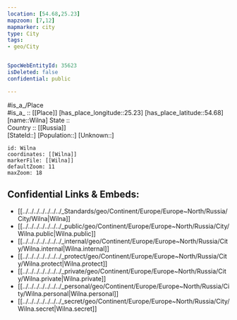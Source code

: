 ```yaml
---
location: [54.68,25.23] 
mapzoom: [7,12] 
mapmarker: city 
type: City
tags:
- geo/City


SpocWebEntityId: 35623
isDeleted: false
confidential: public

---
```

#is_a_/Place  
#is_a_ :: [[Place]] 
[has_place_longitude::25.23] 
[has_place_latitude::54.68] 
[name::Wilna] 
State ::  
Country :: [[Russia]]  
[StateId::] 
[Population::] 
[Unknown::] 


```leaflet
id: Wilna
coordinates: [[Wilna]] 
markerFile: [[Wilna]] 
defaultZoom: 11 
maxZoom: 18
```


## Confidential Links & Embeds: 
- [[../../../../../../../_Standards/geo/Continent/Europe/Europe~North/Russia/City/Wilna|Wilna]] 
- [[../../../../../../../_public/geo/Continent/Europe/Europe~North/Russia/City/Wilna.public|Wilna.public]] 
- [[../../../../../../../_internal/geo/Continent/Europe/Europe~North/Russia/City/Wilna.internal|Wilna.internal]] 
- [[../../../../../../../_protect/geo/Continent/Europe/Europe~North/Russia/City/Wilna.protect|Wilna.protect]] 
- [[../../../../../../../_private/geo/Continent/Europe/Europe~North/Russia/City/Wilna.private|Wilna.private]] 
- [[../../../../../../../_personal/geo/Continent/Europe/Europe~North/Russia/City/Wilna.personal|Wilna.personal]] 
- [[../../../../../../../_secret/geo/Continent/Europe/Europe~North/Russia/City/Wilna.secret|Wilna.secret]] 
